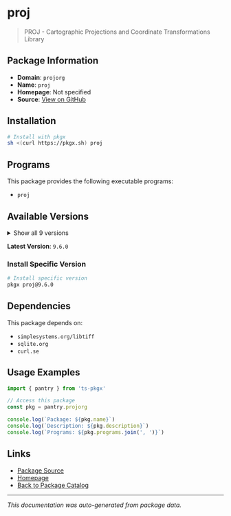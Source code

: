 # proj

> PROJ - Cartographic Projections and Coordinate Transformations Library

## Package Information

- **Domain**: `projorg`
- **Name**: `proj`
- **Homepage**: Not specified
- **Source**: [View on GitHub](https://github.com/pkgxdev/pantry/tree/main/projects/proj.org/package.yml)

## Installation

```bash
# Install with pkgx
sh <(curl https://pkgx.sh) proj
```

## Programs

This package provides the following executable programs:

- `proj`

## Available Versions

<details>
<summary>Show all 9 versions</summary>

- `9.6.0`, `9.5.1`, `9.5.0`, `9.4.1`, `9.4.0`
- `9.3.1`, `9.3.0`, `9.2.1`, `9.2.0`

</details>

**Latest Version**: `9.6.0`

### Install Specific Version

```bash
# Install specific version
pkgx proj@9.6.0
```

## Dependencies

This package depends on:

- `simplesystems.org/libtiff`
- `sqlite.org`
- `curl.se`

## Usage Examples

```typescript
import { pantry } from 'ts-pkgx'

// Access this package
const pkg = pantry.projorg

console.log(`Package: ${pkg.name}`)
console.log(`Description: ${pkg.description}`)
console.log(`Programs: ${pkg.programs.join(', ')}`)
```

## Links

- [Package Source](https://github.com/pkgxdev/pantry/tree/main/projects/proj.org/package.yml)
- [Homepage](#)
- [Back to Package Catalog](../package-catalog.md)

---

*This documentation was auto-generated from package data.*
